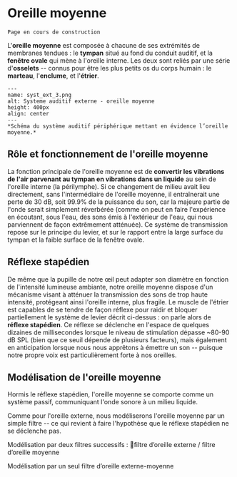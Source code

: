 
# Oreille moyenne

```{warning}
Page en cours de construction
```

L'**oreille moyenne** est composée à chacune de ses extrémités de membranes tendues : le **tympan** situé au fond du conduit auditif, et la **fenêtre ovale** qui mène à l'oreille interne. Les deux sont reliés par une série d'**osselets** -- connus pour être les plus petits os du corps humain : le **marteau**, l'**enclume**, et l'**étrier**.

```{figure} syst_ext_3.png
---
name: syst_ext_3.png
alt: Systeme auditif externe - oreille moyenne
height: 400px
align: center
---
*Schéma du système auditif périphérique mettant en évidence l’oreille moyenne.*
```

## Rôle et fonctionnement de l'oreille moyenne 

La fonction principale de l'oreille moyenne est de **convertir les vibrations de l'air parvenant au tympan en vibrations dans un liquide** au sein de l'oreille interne (la périlymphe). Si ce changement de milieu avait lieu directement, sans l'intermédiaire de l'oreille moyenne, il entraînerait une perte de 30 dB, soit 99.9% de la puissance du son, car la majeure partie de l'onde serait simplement réverbérée (comme on peut en faire l'expérience en écoutant, sous l'eau, des sons émis à l'extérieur de l'eau, qui nous parviennent de façon extrêmement atténuée). Ce système de transmission repose sur le principe du levier, et sur le rapport entre la large surface du tympan et la faible surface de la fenêtre ovale.

## Réflexe stapédien 

De même que la pupille de notre œil peut adapter son diamètre en fonction de l'intensité lumineuse ambiante, notre oreille moyenne dispose d'un mécanisme visant à atténuer la transmission des sons de trop haute intensité, protégeant ainsi l'oreille interne, plus fragile. Le muscle de l'étrier est capables de se tendre de façon réflexe pour raidir et bloquer partiellement le système de levier décrit ci-dessus : on parle alors de **réflexe stapédien**. Ce réflexe se déclenche en l'espace de quelques dizaines de millisecondes lorsque le niveau de stimulation dépasse ~80-90 dB SPL (bien que ce seuil dépende de plusieurs facteurs), mais également en anticipation lorsque nous nous apprêtons à émettre un son -- puisque notre propre voix est particulièrement forte à nos oreilles.

## Modélisation de l'oreille moyenne

Hormis le réflexe stapédien, l'oreille moyenne se comporte comme un système passif, communiquant l'onde sonore à un milieu liquide. 

Comme pour l'oreille externe, nous modéliserons l'oreille moyenne par un simple filtre -- ce qui revient à faire l'hypothèse que le réflexe stapédien ne se déclenche pas.



Modélisation par deux filtres successifs : filtre d’oreille externe / filtre d’oreille moyenne 

Modélisation par un seul filtre d’oreille externe-moyenne

